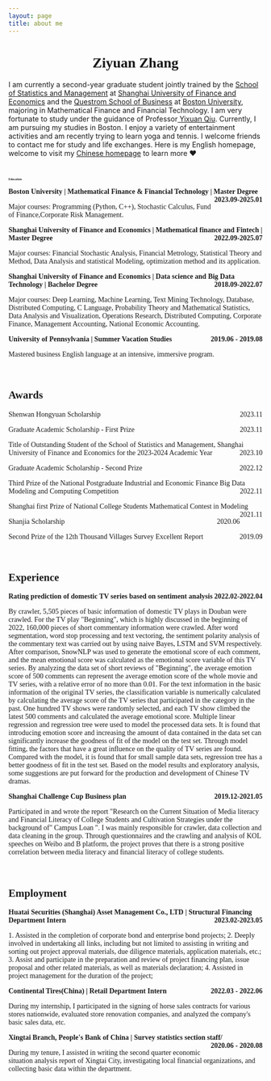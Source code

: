 ```yaml
---
layout: page
title: about me
---
```

<h1 style="font-family: 华文楷体;text-align:center;">Ziyuan Zhang</h1>

<p>I am currently a second-year graduate student jointly trained by the <a href="https://ssm.sufe.edu.cn/">School of Statistics and Management</a> at <a href="https://english.sufe.edu.cn/">Shanghai University of Finance and Economics</a> and the <a href="https://www.bu.edu/questrom/">Questrom School of Business</a> at <a href="https://www.bu.edu/">Boston University</a>, majoring in Mathematical Finance and Financial Technology. I am very fortunate to study under the guidance of Professor<a href="https://yixuan.blog/"> Yixuan Qiu</a>. Currently, I am pursuing my studies in Boston. I enjoy a variety of entertainment activities and am recently trying to learn yoga and tennis. I welcome friends to contact me for study and life exchanges. Here is my English homepage, welcome to visit my <a href="https://bobothebest.github.io/cn/about/">Chinese homepage</a> to learn more <span class="love">❤</span></p>
<br>

<h2 style="font-family: 华文楷体;font-size:6;">Education</h2>
<p style="text-align:left;font-family: 华文楷体;"><b>Boston University | Mathematical Finance & Financial Technology | Master Degree<span style="float:right;">2023.09-2025.01</span></b></p>
 <p style="font-family: 华文楷体;">Major courses: Programming (Python, C++), Stochastic Calculus, Fund of Finance,Corporate Risk Management.</p>
<p style="text-align:left;font-family: 华文楷体;"><b>Shanghai University of Finance and Economics | Mathematical finance and Fintech | Master Degree<span style="float:right;">2022.09-2025.07</span></b></p>
 <p style="font-family: 华文楷体;">Major courses: Financial Stochastic Analysis, Financial Metrology, Statistical Theory and Method, Data Analysis and statistical Modeling, optimization method and its application.</p>
<p style="text-align:left;font-family: 华文楷体;"><b>Shanghai University of Finance and Economics | Data science and Big Data Technology | Bachelor Degree<span style="float:right;">2018.09-2022.07</span></b></p>
 <p style="font-family: 华文楷体;">Major courses: Deep Learning, Machine Learning, Text Mining Technology, Database, Distributed Computing, C Language, Probability Theory and Mathematical Statistics, Data Analysis and Visualization, Operations Research, Distributed Computing, Corporate Finance, Management Accounting, National Economic Accounting. </p>
 <p style="text-align:left;font-family: 华文楷体;"><b>University of Pennsylvania | Summer Vacation Studies<span style="float:right;">2019.06 - 2019.08</span></b></p>
  <p style="font-family: 华文楷体;">Mastered business English language at an intensive, immersive program. </p>
  
<br>
<h2 style="font-family: 华文楷体;">Awards</h2>
<p style="text-align:left;font-family: 华文楷体;">Shenwan Hongyuan Scholarship<span style="float:right;">2023.11</span></p>
<p style="text-align:left;font-family: 华文楷体;">Graduate Academic Scholarship - First Prize<span style="float:right;">2023.11</span></p>
<p style="text-align:left;font-family: 华文楷体;">Title of Outstanding Student of the School of Statistics and Management, Shanghai University of Finance and Economics for the 2023-2024 Academic Year<span style="float:right;">2023.10</span></p>
<p style="text-align:left;font-family: 华文楷体;">Graduate Academic Scholarship - Second Prize<span style="float:right;">2022.12</span></p>
<p style="text-align:left;font-family: 华文楷体;">Third Prize of the National Postgraduate Industrial and Economic Finance Big Data Modeling and Computing Competition<span style="float:right;">2022.11</span></p>
<p style="text-align:left;font-family: 华文楷体;">Shanghai first Prize of National College Students Mathematical Contest in Modeling <span style="float:right;">2021.11</span></p>
<p style="text-align:left;font-family: 华文楷体;">Shanjia Scholarship<span style="float:right;">2020.06</span></p>
<p style="text-align:left;font-family: 华文楷体;">Second Prize of the 12th Thousand Villages Survey Excellent Report<span style="float:right;">2019.09</span></p>

<br>

<h2 style="font-family: 华文楷体;">Experience</h2>

<p style="text-align:left;font-family: 华文楷体;"><b>Rating prediction of domestic TV series based on sentiment analysis<span style="float:right;">2022.02-2022.04</span></b></p>
 <p style="font-family: 华文楷体;">By crawler, 5,505 pieces of basic information of domestic TV plays in Douban were crawled. For the TV play "Beginning", which is highly discussed in the beginning of 2022, 160,000 pieces of short commentary information were crawled. After word segmentation, word stop processing and text vectoring, the sentiment polarity analysis of the commentary text was carried out by using naive Bayes, LSTM and SVM respectively. After comparison, SnowNLP was used to generate the emotional score of each comment, and the mean emotional score was calculated as the emotional score variable of this TV series. By analyzing the data set of short reviews of "Beginning", the average emotion score of 500 comments can represent the average emotion score of the whole movie and TV series, with a relative error of no more than 0.01. For the text information in the basic information of the original TV series, the classification variable is numerically calculated by calculating the average score of the TV series that participated in the category in the past. One hundred TV shows were randomly selected, and each TV show climbed the latest 500 comments and calculated the average emotional score. Multiple linear regression and regression tree were used to model the processed data sets. It is found that introducing emotion score and increasing the amount of data contained in the data set can significantly increase the goodness of fit of the model on the test set. Through model fitting, the factors that have a great influence on the quality of TV series are found. Compared with the model, it is found that for small sample data sets, regression tree has a better goodness of fit in the test set. Based on the model results and exploratory analysis, some suggestions are put forward for the production and development of Chinese TV dramas. </p>


<p style="text-align:left;font-family: 华文楷体;"><b>Shanghai Challenge Cup Business plan <span style="float:right;">2019.12-2021.05</span></b></p>
 <p style="font-family: 华文楷体;">Participated in and wrote the report "Research on the Current Situation of Media literacy and Financial Literacy of College Students and Cultivation Strategies under the background of" Campus Loan ". I was mainly responsible for crawler, data collection and data cleaning in the group. Through questionnaires and the crawling and analysis of KOL speeches on Weibo and B platform, the project proves that there is a strong positive correlation between media literacy and financial literacy of college students. </p>

<br>
<h2 style="font-family: 华文楷体;">Employment</h2>
<p style="text-align:left;font-family: 华文楷体;"><b> Huatai Securities (Shanghai) Asset Management Co., LTD | Structural Financing Department Intern<span style="float:right;">2023.02-2023.05</span></b></p>
 <p style="font-family: 华文楷体;">1. Assisted in the completion of corporate bond and enterprise bond projects; 2. Deeply involved in undertaking all links, including but not limited to assisting in writing and sorting out project approval materials, due diligence materials, application materials, etc.; 3. Assist and participate in the preparation and review of project financing plan, issue proposal and other related materials, as well as materials declaration; 4. Assisted in project management for the duration of the project; </p>
<p style="text-align:left;font-family: 华文楷体;"><b>Continental Tires(China) | Retail Department Intern<span style="float:right;">2022.03 - 2022.06</span></b></p>
 <p style="font-family: 华文楷体;">During my internship, I participated in the signing of horse sales contracts for various stores nationwide, evaluated store renovation companies, and analyzed the company's basic sales data, etc. </p>
<p style="text-align:left;font-family: 华文楷体;"><b>Xingtai Branch, People's Bank of China | Survey statistics section
 staff/<span style="float:right;">2020.06 - 2020.08</span></b></p>
 <p style="font-family: 华文楷体;">During my tenure, I assisted in writing the second quarter economic situation analysis report of Xingtai City, investigating local financial organizations, and collecting basic data within the department. </p>

